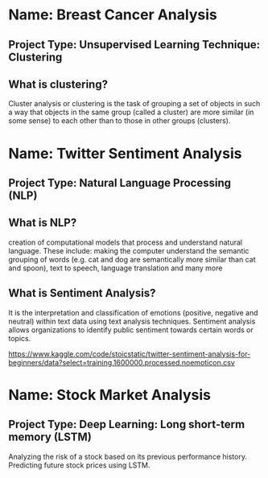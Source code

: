 # Name:  Breast Cancer Analysis

## Project Type: Unsupervised Learning Technique: Clustering

## What is clustering?
Cluster analysis or clustering is the task of grouping a set of objects
in such a way that objects in the same group (called a cluster) are more similar (in some sense)
to each other than to those in other groups (clusters).


# Name: Twitter Sentiment Analysis

## Project Type: Natural Language Processing (NLP)

## What is NLP?
creation of computational models that process and understand natural language. These include: making the computer understand the semantic grouping of words (e.g. cat and dog are semantically more similar than cat and spoon), text to speech, language translation and many more

## What is Sentiment Analysis?
It is the interpretation and classification of emotions (positive, negative and neutral) within text data using text analysis techniques. Sentiment analysis allows organizations to identify public sentiment towards certain words or topics.

https://www.kaggle.com/code/stoicstatic/twitter-sentiment-analysis-for-beginners/data?select=training.1600000.processed.noemoticon.csv

# Name: Stock Market Analysis

## Project Type: Deep Learning: Long short-term memory (LSTM)

Analyzing the risk of a stock based on its previous performance history. Predicting future stock prices using LSTM.